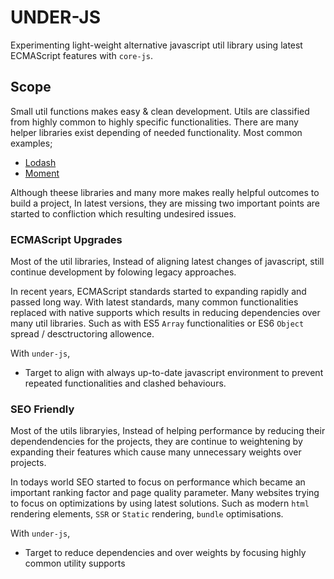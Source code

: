 # UNDER-JS

Experimenting light-weight alternative javascript util library using latest ECMAScript features with `core-js`.

## Scope

Small util functions makes easy & clean development. Utils are classified from highly common to highly specific functionalities. There are many helper libraries exist depending of needed functionality. Most common examples;

- [Lodash](http://keepachangelog.com/en/1.0.0/)
- [Moment](http://keepachangelog.com/en/1.0.0/)

Although theese libraries and many more makes really helpful outcomes to build a project, In latest versions, they are missing two important points are started to confliction which resulting undesired issues.

### ECMAScript Upgrades

Most of the util libraries, Instead of aligning latest changes of javascript, still continue development by folowing legacy approaches.

In recent years, ECMAScript standards started to expanding rapidly and passed long way. With latest standards, many common functionalities replaced with native supports which results in reducing dependencies over many util libraries. Such as with ES5 `Array` functionalities or  ES6 `Object` spread / desctructoring allowence. 

With `under-js`,

- Target to align with always up-to-date javascript environment to prevent repeated functionalities and clashed behaviours.

### SEO Friendly

Most of the utils libraryies, Instead of helping performance by reducing their dependendencies for the projects, they are continue to weightening by expanding their features which cause many unnecessary weights over projects.

In todays world SEO started to focus on performance which became an important ranking factor and page quality parameter. Many websites trying to focus on optimizations by using latest solutions. Such as modern `html` rendering elements, `SSR` or `Static` rendering, `bundle` optimisations.

With `under-js`,

- Target to reduce dependencies and over weights by focusing highly common utility supports

